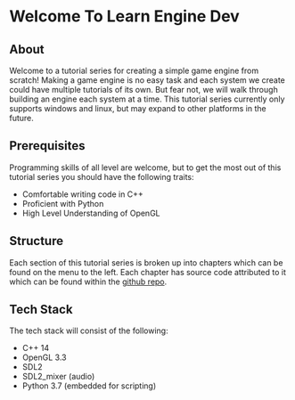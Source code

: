 # Welcome To Learn Engine Dev

## About

Welcome to a tutorial series for creating a simple game engine from scratch!  Making a game engine is no easy task and each system we create could have multiple tutorials of its own.  But fear not, we will walk through building an engine each system at a time.  This tutorial series currently only supports windows and linux, but may expand to other platforms in the future.

## Prerequisites

Programming skills of all level are welcome, but to get the most out of this tutorial series you should have the following traits:

* Comfortable writing code in C++
* Proficient with Python
* High Level Understanding of OpenGL

## Structure

Each section of this tutorial series is broken up into chapters which can be found on the menu to the left.  Each chapter has source code attributed to it which can be found within the [github repo](https://github.com/Chukobyte/learn-engine-dev).

## Tech Stack

The tech stack will consist of the following:

* C++ 14
* OpenGL 3.3
* SDL2
* SDL2_mixer (audio)
* Python 3.7 (embedded for scripting)

